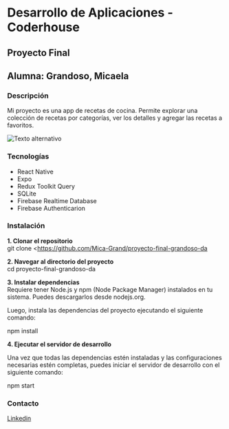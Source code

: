 
# Desarrollo de Aplicaciones - Coderhouse
## Proyecto Final
## Alumna: Grandoso, Micaela 

### Descripción
Mi proyecto es una app de recetas de cocina. Permite explorar una colección de recetas por categorías, ver los detalles y agregar las recetas a favoritos. 

![Texto alternativo](/assets/apprecetasgif.gif)

### Tecnologías
- React Native
- Expo
- Redux Toolkit Query
- SQLite
- Firebase Realtime Database
- Firebase Authenticarion


### Instalación

**1. Clonar el repositorio**  
git clone <https://github.com/Mica-Grand/proyecto-final-grandoso-da
>

**2. Navegar al directorio del proyecto**   
cd proyecto-final-grandoso-da


**3. Instalar dependencias**  
Requiere tener Node.js y npm (Node Package Manager) instalados en tu sistema. Puedes descargarlos desde nodejs.org.

Luego, instala las dependencias del proyecto ejecutando el siguiente comando:

npm install

**4. Ejecutar el servidor de desarrollo**  

Una vez que todas las dependencias estén instaladas y las configuraciones necesarias estén completas, puedes iniciar el servidor de desarrollo con el siguiente comando:

npm start

### Contacto
[Linkedin](https://www.linkedin.com/in/micaelagrandoso/)

